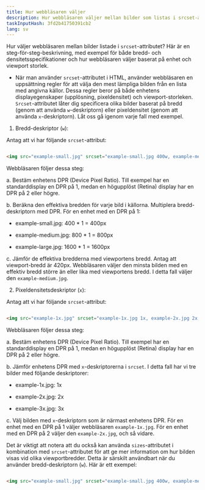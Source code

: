 ```yaml
---
title: Hur webbläsaren väljer
description: Hur webbläsaren väljer mellan bilder som listas i srcset-attributet
taskInputHash: 3fd2b41750391cb2
lang: sv
---
```

Hur väljer webbläsaren mellan bilder listade i `srcset`-attributet? Här är en steg-för-steg-beskrivning, med exempel för både bredd- och densitetsspecifikationer och hur webbläsaren väljer baserat på enhet och viewport storlek.

- När man använder `srcset`-attributet i HTML, använder webbläsaren en uppsättning regler för att välja den mest lämpliga bilden från en lista med angivna källor. Dessa regler beror på både enhetens displayegenskaper (upplösning, pixeldensitet) och viewport-storleken. `Srcset`-attributet låter dig specificera olika bilder baserat på bredd (genom att använda `w`-deskriptorn) eller pixeldensitet (genom att använda `x`-deskriptorn). Låt oss gå igenom varje fall med exempel.

1. Bredd-deskriptor (`w`):

Antag att vi har följande `srcset`-attribut:

```html

<img src="example-small.jpg" srcset="example-small.jpg 400w, example-medium.jpg 800w, example-large.jpg 1600w" alt="Example Image">

```

Webbläsaren följer dessa steg:

a. Bestäm enhetens DPR (Device Pixel Ratio). Till exempel har en standarddisplay en DPR på 1, medan en högupplöst (Retina) display har en DPR på 2 eller högre.

b. Beräkna den effektiva bredden för varje bild i källorna. Multiplera bredd-deskriptorn med DPR. För en enhet med en DPR på 1:

- example-small.jpg: 400 \* 1 = 400px

- example-medium.jpg: 800 \* 1 = 800px

- example-large.jpg: 1600 \* 1 = 1600px

c. Jämför de effektiva bredderna med viewportens bredd. Antag att viewport-bredd är 420px. Webbläsaren väljer den minsta bilden med en effektiv bredd större än eller lika med viewportens bredd. I detta fall väljer den `example-medium.jpg`.

2. Pixeldensitetsdeskriptor (`x`):

Antag att vi har följande `srcset`-attribut:

```html

<img src="example-1x.jpg" srcset="example-1x.jpg 1x, example-2x.jpg 2x, example-3x.jpg 3x" alt="Example Image">

```

Webbläsaren följer dessa steg:

a. Bestäm enhetens DPR (Device Pixel Ratio). Till exempel har en standarddisplay en DPR på 1, medan en högupplöst (Retina) display har en DPR på 2 eller högre.

b. Jämför enhetens DPR med `x`-deskriptorerna i `srcset`. I detta fall har vi tre bilder med följande deskriptorer:

- example-1x.jpg: 1x

- example-2x.jpg: 2x

- example-3x.jpg: 3x

c. Välj bilden med `x`-deskriptorn som är närmast enhetens DPR. För en enhet med en DPR på 1 väljer webbläsaren `example-1x.jpg`. För en enhet med en DPR på 2 väljer den `example-2x.jpg`, och så vidare.

Det är viktigt att notera att du också kan använda `sizes`-attributet i kombination med `srcset`-attributet för att ge mer information om hur bilden visas vid olika viewportbredder. Detta är särskilt användbart när du använder bredd-deskriptorn (`w`). Här är ett exempel:

```html

<img src="example-small.jpg" srcset="example-small.jpg 400w, example-medium.jpg 800w, example-large.jpg 1600w" sizes="(max-width: 480px) 100vw, (max-width: 960px) 50vw,

```
